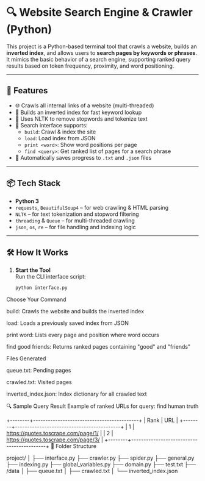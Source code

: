 # 🔍 Website Search Engine & Crawler (Python)

This project is a Python-based terminal tool that crawls a website, builds an **inverted index**, and allows users to **search pages by keywords or phrases**. It mimics the basic behavior of a search engine, supporting ranked query results based on token frequency, proximity, and word positioning.

---

## 🚀 Features

- 🌐 Crawls all internal links of a website (multi-threaded)
- 📄 Builds an inverted index for fast keyword lookup
- 🧠 Uses NLTK to remove stopwords and tokenize text
- 🔎 Search interface supports:
  - `build`: Crawl & index the site
  - `load`: Load index from JSON
  - `print <word>`: Show word positions per page
  - `find <query>`: Get ranked list of pages for a search phrase
- 🧹 Automatically saves progress to `.txt` and `.json` files

---

## 📦 Tech Stack

- **Python 3**
- `requests`, `BeautifulSoup4` – for web crawling & HTML parsing  
- `NLTK` – for text tokenization and stopword filtering  
- `threading` & `Queue` – for multi-threaded crawling  
- `json`, `os`, `re` – for file handling and indexing logic

---

## 🛠 How It Works

1. **Start the Tool**  
   Run the CLI interface script:
   ```bash
   python interface.py
Choose Your Command

build: Crawls the website and builds the inverted index

load: Loads a previously saved index from JSON

print word: Lists every page and position where word occurs

find good friends: Returns ranked pages containing "good" and "friends"

Files Generated

queue.txt: Pending pages

crawled.txt: Visited pages

inverted_index.json: Index dictionary for all crawled text

🔍 Sample Query Result
Example of ranked URLs for query: find human truth

+--------+-------------------------------------------+
| Rank   | URL                                       |
+--------+-------------------------------------------+
| 1      | https://quotes.toscrape.com/page/1/       |
| 2      | https://quotes.toscrape.com/page/3/       |
+--------+-------------------------------------------+
📁 Folder Structure

project/
│
├── interface.py
├── crawler.py
├── spider.py
├── general.py
├── indexing.py
├── global_variables.py
├── domain.py
├── test.txt
├── /data
│   ├── queue.txt
│   ├── crawled.txt
│   └── inverted_index.json
